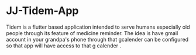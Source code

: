 # JJ-Tidem-App
Tidem is a flutter based application intended to serve humans especially old people through its feature of medicine reminder. The idea is have gmail account in your grandpa's phone through that gcalender can be configured so that app will have access to that g calender .
